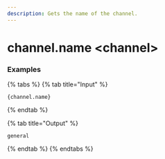 ```yaml
---
description: Gets the name of the channel.
---
```


# channel.name \<channel\>

### Examples

{% tabs %}
{% tab title="Input" %}

```text
{channel.name}
```

{% endtab %}

{% tab title="Output" %}

```text
general
```

{% endtab %}
{% endtabs %}
